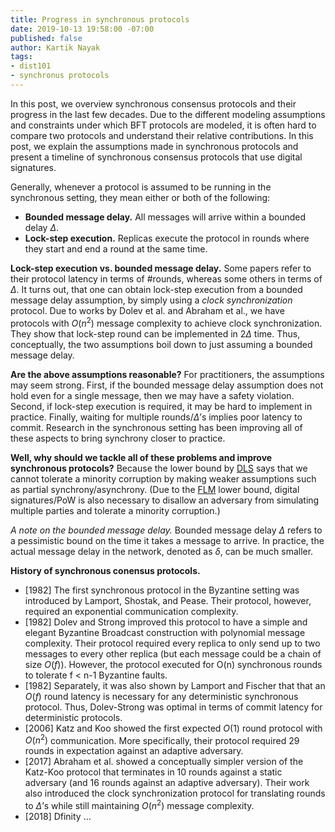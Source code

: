 ```yaml
---
title: Progress in synchronous protocols
date: 2019-10-13 19:58:00 -07:00
published: false
author: Kartik Nayak
tags:
- dist101
- synchronus protocols
---
```


In this post, we overview synchronous consensus protocols and their progress in the last few decades. Due to the different modeling assumptions and constraints under which BFT protocols are modeled, it is often hard to compare two protocols and understand their relative contributions. In this post, we explain the assumptions made in synchronous protocols and present a timeline of synchronous consensus protocols that use digital signatures.

Generally, whenever a protocol is assumed to be running in the synchronous setting, they mean either or both of the following:
- **Bounded message delay.** All messages will arrive within a bounded delay $\Delta$.
- **Lock-step execution.** Replicas execute the protocol in rounds where they start and end a round at the same time. 

**Lock-step execution vs. bounded message delay.** Some papers refer to their protocol latency in terms of \#rounds, whereas some others in terms of $\Delta$. It turns out, that one can obtain lock-step execution from a bounded message delay assumption, by simply using a *clock synchronization* protocol. Due to works by Dolev et al. and Abraham et al., we have protocols with $O(n^2)$ message complexity to achieve clock synchronization. They show that lock-step round can be implemented in $2\Delta$ time. Thus, conceptually, the two assumptions boil down to just assuming a bounded message delay.

**Are the above assumptions reasonable?** For practitioners, the assumptions may seem strong. First, if the bounded message delay assumption does not hold even for a single message, then we may have a safety violation. Second, if lock-step execution is required, it may be hard to implement in practice. Finally, waiting for multiple rounds/$\Delta$’s implies poor latency to commit. Research in the synchronous setting has been improving all of these aspects to bring synchrony closer to practice.

**Well, why should we tackle all of these problems and improve synchronous protocols?** Because the lower bound by [DLS](https://decentralizedthoughts.github.io/2019-06-25-on-the-impossibility-of-byzantine-agreement-for-n-equals-3f-in-partial-synchrony/) says that we cannot tolerate a minority corruption by making weaker assumptions such as partial synchrony/asynchrony. (Due to the [FLM](https://decentralizedthoughts.github.io/2019-08-02-byzantine-agreement-is-impossible-for-$n-slash-leq-3-f$-is-the-adversary-can-easily-simulate/) lower bound, digital signatures/PoW is also necessary to disallow an adversary from simulating multiple parties and tolerate a minority corruption.)

*A note on the bounded message delay.* Bounded message delay $\Delta$ refers to a pessimistic bound on the time it takes a message to arrive. In practice, the actual message delay in the network, denoted as $\delta$, can be much smaller.

**History of synchronous conensus protocols.** 
- \[1982\] The first synchronous protocol in the Byzantine setting was introduced by Lamport, Shostak, and Pease. Their protocol, however, required an exponential communication complexity. 
- \[1982\] Dolev and Strong improved this protocol to have a simple and elegant Byzantine Broadcast construction with polynomial message complexity. Their protocol required every replica to only send up to two messages to every other replica (but each message could be a chain of size $O(f)$). However, the protocol executed for O(n) synchronous rounds to tolerate f < n-1 Byzantine faults. 
- \[1982\] Separately, it was also shown by Lamport and Fischer that that an $O(f)$ round latency is necessary for any deterministic synchronous protocol. Thus, Dolev-Strong was optimal in terms of commit latency for deterministic protocols. 
- \[2006\] Katz and Koo showed the first expected $O(1)$ round protocol with $O(n^2)$ communication. More specifically, their protocol required 29 rounds in expectation against an adaptive adversary. 
- \[2017\] Abraham et al. showed a conceptually simpler version of the Katz-Koo protocol that terminates in 10 rounds against a static adversary (and 16 rounds against an adaptive adversary). Their work also introduced the clock synchronization protocol for translating rounds to $\Delta$’s while still maintaining $O(n^2)$ message complexity.
- \[2018\] Dfinity ... 
